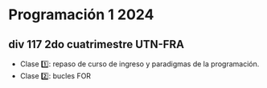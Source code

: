 # Programación 1 2024 

## div 117 2do cuatrimestre UTN-FRA

- Clase 1️⃣: repaso de curso de ingreso y paradigmas de la programación.
- Clase 2️⃣: bucles FOR
